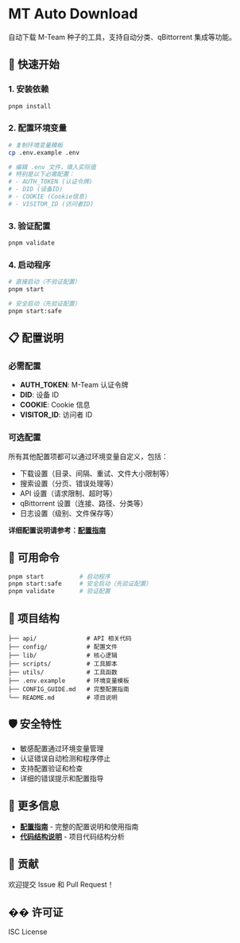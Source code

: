 # MT Auto Download

自动下载 M-Team 种子的工具，支持自动分类、qBittorrent 集成等功能。

## 🚀 快速开始

### 1. 安装依赖
```bash
pnpm install
```

### 2. 配置环境变量
```bash
# 复制环境变量模板
cp .env.example .env

# 编辑 .env 文件，填入实际值
# 特别是以下必需配置：
# - AUTH_TOKEN (认证令牌)
# - DID (设备ID)
# - COOKIE (Cookie信息)
# - VISITOR_ID (访问者ID)
```

### 3. 验证配置
```bash
pnpm validate
```

### 4. 启动程序
```bash
# 直接启动（不验证配置）
pnpm start

# 安全启动（先验证配置）
pnpm start:safe
```

## 📋 配置说明

### 必需配置
- **AUTH_TOKEN**: M-Team 认证令牌
- **DID**: 设备 ID
- **COOKIE**: Cookie 信息
- **VISITOR_ID**: 访问者 ID

### 可选配置
所有其他配置项都可以通过环境变量自定义，包括：
- 下载设置（目录、间隔、重试、文件大小限制等）
- 搜索设置（分页、错误处理等）
- API 设置（请求限制、超时等）
- qBittorrent 设置（连接、路径、分类等）
- 日志设置（级别、文件保存等）

**详细配置说明请参考：[配置指南](CONFIG_GUIDE.md)**

## 🔧 可用命令

```bash
pnpm start          # 启动程序
pnpm start:safe     # 安全启动（先验证配置）
pnpm validate       # 验证配置
```

## 📁 项目结构

```
├── api/              # API 相关代码
├── config/           # 配置文件
├── lib/              # 核心逻辑
├── scripts/          # 工具脚本
├── utils/            # 工具函数
├── .env.example      # 环境变量模板
├── CONFIG_GUIDE.md   # 完整配置指南
└── README.md         # 项目说明
```

## 🛡️ 安全特性

- 敏感配置通过环境变量管理
- 认证错误自动检测和程序停止
- 支持配置验证和检查
- 详细的错误提示和配置指导

## 📖 更多信息

- **[配置指南](CONFIG_GUIDE.md)** - 完整的配置说明和使用指南
- **[代码结构说明](CODE_STRUCTURE.md)** - 项目代码结构分析

## 🤝 贡献

欢迎提交 Issue 和 Pull Request！

## �� 许可证

ISC License
